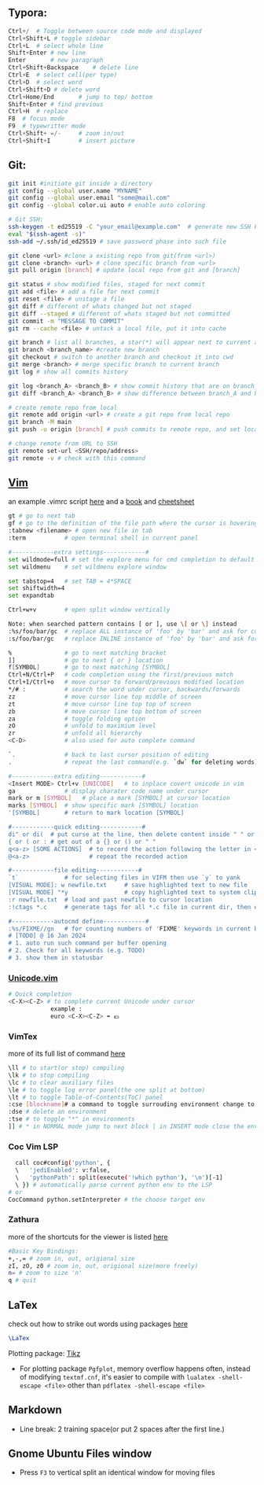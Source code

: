 
## Typora:
~~~ python
Ctrl+/	# Toggle between source code mode and displayed
Ctrl+Shift+L # toggle sidebar
Ctrl+L  # select whole line
Shift+Enter # new line
Enter 	    # new paragraph
Ctrl+Shift+Backspace 	# delete line
Ctrl+E	# select cell(per type)
Ctrl+D	# select word
Ctrl+Shift+D # delete word
Ctrl+Home/End  		# jump to top/ bottom
Shift+Enter # find previous
Ctrl+H  # replace
F8	# focus mode
F9	# typewritter mode
Ctrl+Shift+ =/-		# zoom in/out
Ctrl+Shift+I		# insert picture
~~~

## Git:
~~~bash
git init #initiate git inside a directory
git config --global user.name "MYNAME"
git config --global user.email "some@mail.com"
git config --global color.ui auto # enable auto coloring

# Git SSH:
ssh-keygen -t ed25519 -C "your_email@example.com"  # generate new SSH key, by creating pair of new file(e.g. id_ed25519, id_ed25519.pub)
eval "$(ssh-agent -s)"
ssh-add ~/.ssh/id_ed25519 # save password phase into such file

git clone <url> #clone a existing repo from git(from <url>)
git clone <branch> <url> # clone specific branch from <url>
git pull origin [branch] # update local repo from git and [branch]

git status # show modified files, staged for next commit
git add <file> # add a file for next commit
git reset <file> # unstage a file
git diff # different of whats changed but not staged
git diff --staged # different of whats staged but not committed
git commit -m "MESSAGE TO COMMIT" 
git rm --cache <file> # untack a local file, put it into cache

git branch # list all branches, a star(*) will appear next to current activate branch
git branch <branch_name> #create new branch
git checkout # switch to another branch and checkout it into cwd
git merge <branch> # merge specific branch to current branch
git log # show all commits history

git log <branch_A> <branch_B> # show commit history that are on branch_A but not branch_B
git diff <branch_A> <branch_B> # show difference between branch_A and branch_B

# create remote repo from local
git remote add origin <url> # create a git repo from local repo
git branch -M main
git push -u origin [branch] # push commits to remote repo, and set local [branch] as upstream

# change remote from URL to SSH
git remote set-url <SSH/repo/address>
git remote -v # check with this command
~~~

## [Vim](https://vimhelp.org/usr_toc.txt.html)
an example .vimrc script [here](https://www.freecodecamp.org/news/vimrc-configuration-guide-customize-your-vim-editor/) and a [book](https://learnvimscriptthehardway.stevelosh.com/) and [cheetsheet](https://vim.rtorr.com/)
~~~bash
gt # go to next tab
gf # go to the definition of the file path where the cursor is hovering on
:tabnew <filename> # open new file in tab
:term           # open terminal shell in current panel

#------------extra settings------------#
set wildmode=full # set the explore menu for cmd completion to default
set wildmenu    # set wildmenu explore window

set tabstop=4   # set TAB = 4*SPACE
set shiftwidth=4
set expandtab

Ctrl+w+v        # open split window vertically

Note: when searched pattern contains [ or ], use \[ or \] instead
:%s/foo/bar/gc  # replace ALL instance of 'foo' by 'bar' and ask for confirmation for each
:s/foo/bar/gc   # replace INLINE instance of 'foo' by 'bar' and ask for confirmation for each

%               # go to next matching bracket
]]              # go to next { or } location
f[SYMBOL]       # go to next matching [SYMBOL]
Ctrl+N/Ctrl+P   # code completion using the first/previous match
Ctrl+I/Ctrl+o   # move cursor to forward/previous modified location
*/# :           # search the word under cursor, backwards/forwards
zz              # move cursor line top middle of screen
zt              # move cursor line top top of screen
zb              # move cursor line top bottom of screen
za              # toggle folding option
zO              # unfold to maximium level
zr              # unfold all hierarchy
<C-D>           # also used for auto complete command

`.              # back to last cursor position of editing 
.               # repeat the last command(e.g. `dw` for deleting words)

#------------extra editing------------#
<Insert MODE> Ctrl+v [UNICODE]   # to inplace covert unicode in vim
ga              # display charater code name under cursor
mark or m [SYMBOL]   # place a mark [SYMBOL] at cursor location
marks [SYMBOL]  # show specific mark [SYMBOL] location
'[SYMBOL]       # return to mark location [SYMBOL]

#------------quick editing------------#
di" or di(  # put curse at the line, then delete content inside " " or ()
{ or ( or : # get out of a {} or () or " " 
q<a-z> [SOME ACTIONS]  # to record the action following the letter in <a-z> into register, press q again to end recording
@<a-z>                 # repeat the recorded action

#------------file editing------------#
`t`             # for selecting files in VIFM then use `y` to yank
[VISUAL MODE]: w newfile.txt     # save highlighted text to new file
[VISUAL MODE] "*y                # copy highlighted text to system clipboard
:r newfile.txt  # load and past newfile to cursor location
:!ctags *.c     # generate tags for all *.c file in current dir, then each function could be accessed by <C-]> or go backwards by <C-T>

#------------autocmd define------------#
:%s/FIXME//gn   # for counting numbers of 'FIXME' keywords in current buffer
# [TODO] @ 16 Jan 2024
# 1. auto run such command per buffer opening
# 2. Check for all keywords (e.g. TODO)
# 3. show them in statusbar
~~~
### [Unicode.vim](https://github.com/chrisbra/unicode.vim)
~~~bash
# Quick completion
<C-X><C-Z> # to complete current Unicode under cursor
            example :
            euro <C-X><C-Z> ➡️ 💶
~~~
### VimTex
more of its full list of command [here](https://github.com/lervag/vimtex/blob/e323c55e9669c1adb205295b06ec4463bae5b637/doc/vimtex.txt#L669)
~~~bash
\ll # to start(or stop) compiling
\lk # to stop compiling
\lc # to clear auxiliary files
\le # to toggle log error panel(the one split at bottom)
\lt # to toggle Table-of-Contents(ToC) panel
:cse [blockname]# a command to toggle surrouding environment change to [blockname]
:dse # delete an environment
:tse # to toggle "*" in environments
]] # * in NORMAL mode jump to next block | in INSERT mode close the environment
~~~
### Coc Vim LSP
~~~bash
  call coc#config('python', {
  \   'jediEnabled': v:false,
  \   'pythonPath': split(execute('!which python'), '\n')[-1]
  \ }) # automatically parse current python env to the LSP
# or
CocCommand python.setInterpreter # the choose target env

~~~

### Zathura
more of the shortcuts for the viewer is listed [here](http://manpages.ubuntu.com/manpages/xenial/man1/zathura.1.html)
~~~bash
#Basic Key Bindings:
+,-,= # zoom in, out, origional size
zI, zO, z0 # zoom in, out, origional size(more freely)
n= # zoom to size 'n'
q # quit
~~~

## LaTex
check out how to strike out words using packages [here](https://jansoehlke.com/2010/06/strikethrough-in-latex/)
~~~tex
\LaTex
~~~

Plotting package: [Tikz](https://tikz.dev/)
* For plotting package `Pgfplot`, memory overflow happens often, instead of modifying `textmf.cnf`, it's easier to compile with `lualatex -shell-escape <file>` other than `pdflatex -shell-escape <file>` 

## Markdown
* Line break: 2 training space(or put 2 spaces after the first line.)

## Gnome Ubuntu Files window
* Press `F3` to vertical split an identical window for moving files
